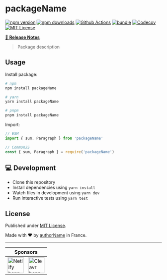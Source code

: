 # packageName

[![npm version][npm-version-src]][npm-version-href]
[![npm downloads][npm-downloads-src]][npm-downloads-href]
[![Github Actions][github-actions-src]][github-actions-href]
[![bundle][bundle-src]][bundle-href]
[![Codecov][codecov-src]][codecov-href]
[![MIT License][license-src]][license-href]

[📖 **Release Notes**](./CHANGELOG.md)

> Package description

## Usage

Install package:

```sh
# npm
npm install packageName

# yarn
yarn install packageName

# pnpm
pnpm install packageName
```

Import:

```js
// ESM
import { sum, Paragraph } from 'packageName'

// CommonJS
const { sum, Paragraph } = require('packageName')
```

## 💻 Development

-   Clone this repository
-   Install dependencies using `yarn install`
-   Watch files in development using `yarn dev`
-   Run interactive tests using `yarn test`

## License

Published under [MIT License](./LICENSE).

Made with ❤️ by [authorName]() in France.

---

<table>
  <thead>
    <tr>
      <th colspan="2">Sponsors</th>
    </tr>
  </thead>
  <tbody>
    <tr>
      <td>
        <a href="https://www.netlify.com" target="_blank">
          <img alt="Netlify banner" height="51px" src="https://www.netlify.com/v3/img/components/netlify-color-accent.svg" />
        </a>
      </td>
      <td>
        <a href="https://cleavr.io" target="_blank">
          <img alt="Cleavr banner" height="51px" src="https://hcti.io/v1/image/ae9a047f-22b3-4016-a37a-80f297894678" />
        </a>
      </td>
    </tr>
  </tbody>
</table>


<!-- Badges -->
<!-- https://gist.github.com/lukas-h/2a5d00690736b4c3a7ba -->

[npm-version-src]: https://img.shields.io/npm/v/packageName?style=flat-square
[npm-version-href]: https://npmjs.com/package/packageName
[npm-downloads-src]: https://img.shields.io/npm/dm/packageName?style=flat-square
[npm-downloads-href]: https://npmjs.com/package/packageName
[github-actions-src]: https://img.shields.io/github/workflow/status/op-ent/packageName/ci/main?style=flat-square
[github-actions-href]: https://github.com/op-ent/packageName/actions?query=workflow%3Aci
[bundle-src]: https://img.shields.io/bundlephobia/minzip/packageName?style=flat-square
[bundle-href]: https://bundlephobia.com/result?p=packageName
[codecov-src]: https://img.shields.io/codecov/c/gh/op-ent/packageName/main?style=flat-square
[codecov-href]: https://codecov.io/gh/op-ent/packageName
[license-src]: https://img.shields.io/badge/License-MIT-yellow.svg?style=flat-square
[license-href]: ./LICENSE

